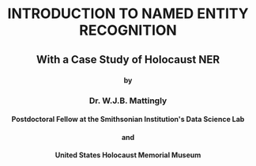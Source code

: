 # <p align="center">INTRODUCTION TO NAMED ENTITY RECOGNITION</p>
## <p align="center">With a Case Study of Holocaust NER</p>
#### <p align="center">by</p>
### <p align="center">Dr. W.J.B. Mattingly</p>
#### <p align="center">Postdoctoral Fellow at the Smithsonian Institution's Data Science Lab</p>
#### <p align="center">and</p>
#### <p align="center">United States Holocaust Memorial Museum</p>
